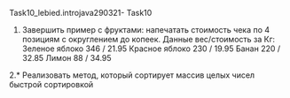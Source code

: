 Task10_lebied.introjava290321-
Task10
1. Завершить пример с фруктами: напечатать стоимость чека по 4 позициям с округлением до копеек. 
Данные вес/стоимость за Кг:
Зеленое яблоко 346 / 21.95
Красное яблоко 230 / 19.95
Банан 220 / 32.85
Лимон 88 / 34.95 

  2.* Реализовать метод, который сортирует массив целых чисел быстрой сортировкой
